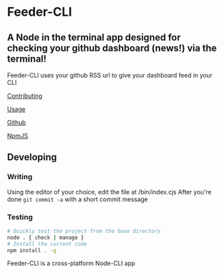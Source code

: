 # Feeder-CLI


## A Node in the terminal app designed for checking your github dashboard (news!) via the terminal!

Feeder-CLI uses your github RSS url to give your dashboard feed in your CLI


[Contributing](https://ravinder-olivier.github.io/Feeder-CLI/contributing)

[Usage](https://ravinder-olivier.github.io/Feeder-CLI/usage)

[Github](https://github.com/ravinder-Olivier/Feeder-CLI)

[NpmJS](https://www.npmjs.com/package/feeder-cli)

## Developing

### Writing 

Using the editor of your choice, edit the file at /bin/index.cjs
After you're done ``git commit -a`` with a short commit message

### Testing

```bash
# Quickly test the project from the base directory
node . { check | manage }
# Install the current code
npm install . -g
```

Feeder-CLI is a cross-platform Node-CLI app